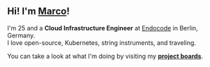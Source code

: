 ## Hi! I'm [**Marco**](https://marcomicera.github.io)!

I'm 25 and a **Cloud Infrastructure Engineer** at [Endocode](https://github.com/endocode) in Berlin, Germany.\
I love open-source, Kubernetes, string instruments, and traveling.

You can take a look at what I'm doing by visiting my [**project boards**](https://github.com/marcomicera?tab=projects).

<!-- [![Marco's GitHub Stats](https://github-readme-stats.vercel.app/api?username=marcomicera&show_icons=true)](https://github.com/marcomicera) -->
